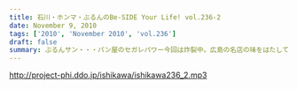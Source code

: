 ```yaml
---
title: 石川・ホンマ・ぶるんのBe-SIDE Your Life! vol.236-2
date: November 9, 2010
tags: ['2010', 'November 2010', 'vol.236']
draft: false
summary: ぶるんサン・・・パン屋のセガレパワー今回は炸裂中。広島の名店の味をはたして、三田のパン屋は分析できたのしょうか？？NAMAE
---
```


http://project-phi.ddo.jp/ishikawa/ishikawa236_2.mp3